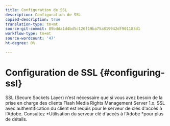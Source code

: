 ```yaml
---
title: Configuration de SSL
description: Configuration de SSL
copied-description: true
translation-type: tm+mt
source-git-commit: 89bdda1d4bd5c126f19ba75a819942df901183d1
workflow-type: tm+mt
source-wordcount: '47'
ht-degree: 0%

---
```



# Configuration de SSL {#configuring-ssl}

SSL (Secure Sockets Layer) n’est nécessaire que si vous avez besoin de la prise en charge des clients Flash Media Rights Management Server 1.x. SSL avec authentification du client est requis pour le serveur de clés d&#39;accès à l&#39;Adobe. Consultez *Utilisation du serveur clé d&#39;accès à l&#39;Adobe *pour plus de détails.
